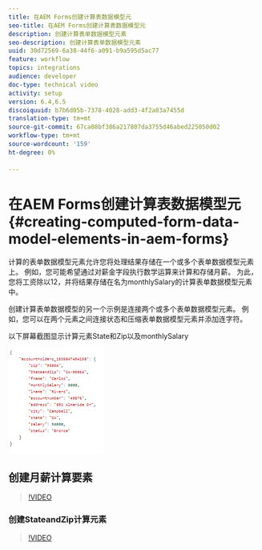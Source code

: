 ```yaml
---
title: 在AEM Forms创建计算表数据模型元
seo-title: 在AEM Forms创建计算表数据模型元
description: 创建计算表单数据模型元素
seo-description: 创建计算表单数据模型元素
uuid: 30d72569-6a38-44f6-a091-b9a595d5ac77
feature: workflow
topics: integrations
audience: developer
doc-type: technical video
activity: setup
version: 6.4,6.5
discoiquuid: b7b6d05b-7378-4028-add3-4f2a03a7455d
translation-type: tm+mt
source-git-commit: 67ca08bf386a217807da3755d46abed225050d02
workflow-type: tm+mt
source-wordcount: '159'
ht-degree: 0%

---
```



# 在AEM Forms创建计算表数据模型元{#creating-computed-form-data-model-elements-in-aem-forms}

计算的表单数据模型元素允许您将处理结果存储在一个或多个表单数据模型元素上。 例如，您可能希望通过对薪金字段执行数学运算来计算和存储月薪。 为此，您将工资除以12，并将结果存储在名为monthlySalary的计算表单数据模型元素中。

创建计算表单数据模型的另一个示例是连接两个或多个表单数据模型元素。 例如，您可以在两个元素之间连接状态和压缩表单数据模型元素并添加连字符。

以下屏幕截图显示计算元素State和Zip以及monthlySalary

![computedfdmelement](assets/computedfdmelement.gif)

## 创建月薪计算要素

>[!VIDEO](https://video.tv.adobe.com/v/23855?quality=9&learn=on)

### 创建StateandZip计算元素

>[!VIDEO](https://video.tv.adobe.com/v/23856/?quality=9&learn=on)

